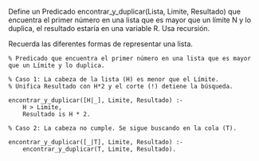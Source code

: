 Define un Predicado encontrar_y_duplicar(Lista, Limite, Resultado)
 que encuentra el primer número en una lista que es mayor que un límite N y lo duplica, el resultado estaría en una variable R. Usa recursión.

Recuerda las diferentes formas de representar una lista.


    % Predicado que encuentra el primer número en una lista que es mayor que un Límite y lo duplica.

    % Caso 1: La cabeza de la lista (H) es menor que el Límite.
    % Unifica Resultado con H*2 y el corte (!) detiene la búsqueda.

    encontrar_y_duplicar([H|_], Limite, Resultado) :-
        H > Limite,
        Resultado is H * 2.

    % Caso 2: La cabeza no cumple. Se sigue buscando en la cola (T).

    encontrar_y_duplicar([_|T], Limite, Resultado) :-
        encontrar_y_duplicar(T, Limite, Resultado).